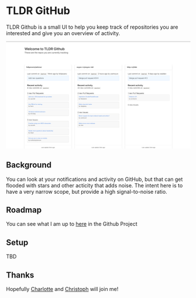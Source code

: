 # TLDR GitHub

TLDR Github is a small UI to help you keep track of repositories you are interested and give you an overview of activity.

![Screenshot showing three "cards" representing individual repos](images/overview.png)

## Background

You can look at your notifications and activity on GitHub, but that can get flooded with stars and other acticity that adds noise.
The intent here is to have a very narrow scope, but provide a high signal-to-noise ratio.

## Roadmap

You can see what I am up to [here](https://github.com/felipesere/tldr-github/projects/2) in the Github Project

## Setup

TBD


## Thanks

Hopefully [Charlotte](https://github.com/charlottebrf) and [Christoph](https://github.com/christophgockel) will join me!
